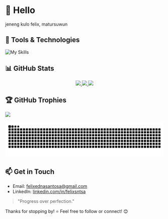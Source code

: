 # 👋 Hello

jeneng kulo felix, matursuwun

## 🔧 Tools & Technologies
![My Skills](https://skillicons.dev/icons?i=html,css,js,vue,tailwind,bootstrap,php,laravel,python,git,github,vscode,figma)

## 📊 GitHub Stats
<p align="center">
  <a href="https://github.com/felixedsntsa">
    <img height="160em" src="https://github-readme-stats-eight-theta.vercel.app/api?username=felixedsntsa&show_icons=true&theme=algolia&include_all_commits=true&count_private=true"/>
    <img height="160em" src="https://github-readme-stats-eight-theta.vercel.app/api/top-langs/?username=felixedsntsa&layout=compact&langs_count=8&theme=algolia"/>
    <img height="160em" src="https://github-readme-streak-stats.herokuapp.com/?user=felixedsntsa&theme=algolia&hide_border=false"/> 
  </a>
</p>

## 🏆 GitHub Trophies
![](https://github-profile-trophy.vercel.app/?username=felixedsntsa&theme=radical&no-frame=false&no-bg=false&margin-w=4)

![GitHub Snake Dark](https://github.com/felixedsntsa/snk/raw/output/github-snake-dark.svg?palette=github-dark)

## 📫 Get in Touch
- Email: [felixednasantosa@gmail.com](mailto:felixednasantosa@gmail.com)
- LinkedIn: [linkedin.com/in/felixsntsa](https://linkedin.com/in/felix-edna-santosa-1baa452a6)

> "Progress over perfection."

Thanks for stopping by! ⭐ Feel free to follow or connect! 😊
